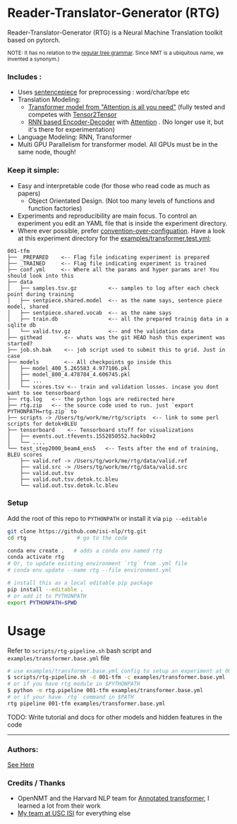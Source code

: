 # Reader-Translator-Generator (RTG)  

Reader-Translator-Generator (RTG) is a Neural Machine Translation toolkit based on pytorch. 

<tiny><small>NOTE: It has no relation to the [regular tree grammar](https://en.wikipedia.org/wiki/Regular_tree_grammar). 
Since NMT is a ubiquitous name, we invented a synonym.)</small></tiny>

### Includes  :
+  Uses [sentencepiece](https://github.com/google/sentencepiece) for preprocessing : word/char/bpe etc 
+ Translation Modeling:
  + [Transformer model from "Attention is all you need"](https://arxiv.org/abs/1706.03762) (fully tested and competes with [Tensor2Tensor](https://github.com/tensorflow/tensor2tensor) 
  + [RNN based Encoder-Decoder](https://papers.nips.cc/paper/5346-sequence-to-sequence-learning-with-neural-networks.pdf) with [Attention](https://nlp.stanford.edu/pubs/emnlp15_attn.pdf) . (No longer use it, but it's there for experimentation)
+ Language Modeling: RNN, Transformer 
+ Multi GPU Parallelism for transformer model. All GPUs must be in the same node, though!

### Keep it simple:
+ Easy and interpretable code (for those who read code as much as papers)
  + Object Orientated Design. (Not too many levels of functions and function factories)
+ Experiments and reproducibility are main focus. To control an experiment you edit an YAML file that is inside the experiment directory.
+ Where ever possible, prefer [convention-over-configuation](https://www.wikiwand.com/en/Convention_over_configuration). Have a look at this experiment directory for the [examples/transformer.test.yml](examples/transformer.test.yml);
```
001-tfm
├── _PREPARED    <-- Flag file indicating experiment is prepared 
├── _TRAINED     <-- Flag file indicating experiment is trained
├── conf.yml     <-- Where all the params and hyper params are! You should look into this
├── data        
│   ├── samples.tsv.gz          <-- samples to log after each check point during training
│   ├── sentpiece.shared.model  <-- as the name says, sentence piece model, shared
│   ├── sentpiece.shared.vocab  <-- as the name says
│   ├── train.db                <-- all the prepared trainig data in a sqlite db
│   └── valid.tsv.gz            <-- and the validation data
├── githead       <-- whats was the git HEAD hash this experiment was started? 
├── job.sh.bak    <-- job script used to submit this to grid. Just in case
├── models        <-- All checkpoints go inside this
│   ├── model_400_5.265583_4.977106.pkl
│   ├── model_800_4.478784_4.606745.pkl
│   ├── ...
│   └── scores.tsv <-- train and validation losses. incase you dont want to see tensorboard
├── rtg.log   <-- the python logs are redirected here
├── rtg.zip   <-- the source code used to run. just `export PYTHONPATH=rtg.zip` to 
├── scripts -> /Users/tg/work/me/rtg/scripts  <-- link to some perl scripts for detok+BLEU
├── tensorboard    <-- Tensorboard stuff for visualizations
│   ├── events.out.tfevents.1552850552.hackb0x2
│   └── ....
└── test_step2000_beam4_ens5   <-- Tests after the end of training, BLEU scores
    ├── valid.ref -> /Users/tg/work/me/rtg/data/valid.ref
    ├── valid.src -> /Users/tg/work/me/rtg/data/valid.src
    ├── valid.out.tsv
    ├── valid.out.tsv.detok.tc.bleu
    └── valid.out.tsv.detok.lc.bleu
```


### Setup
Add the root of this repo to `PYTHONPATH` or install it via `pip --editable`

```bash
git clone https://github.com/isi-nlp/rtg.git
cd rtg                # go to the code

conda env create .   # adds a conda env named rtg
conda activate rtg
# Or, to update existing environment `rtg` from .yml file
# conda env update --name rtg --file environment.yml

# install this as a local editable pip package
pip install --editable .
# or add it to PYTHONPATH
export PYTHONPATH=$PWD 
```

# Usage

Refer to `scripts/rtg-pipeline.sh` bash script and `examples/transformer.base.yml` file

```bash
# use examples/transformer.base.yml config to setup an experiment at 001-tfm dir (TODO: edit paths in yml file)
$ scripts/rtg-pipeline.sh -d 001-tfm -c examples/transformer.base.yml
# or if you have rtg module in $PYTHONPATH
$ python -m rtg.pipeline 001-tfm examples/transformer.base.yml
# or if your have `rtg` command in $PATH 
rtg pipeline 001-tfm examples/transformer.base.yml
```
TODO: Write tutorial and docs for other models and hidden features in the code

---------
### Authors:
[See Here](https://github.com/thammegowda/rtg/graphs/contributors)


### Credits / Thanks
+ OpenNMT and the Harvard NLP team for [Annotated transformer](http://nlp.seas.harvard.edu/2018/04/03/attention.html), I learned a lot from their work
+ [My team at USC ISI](https://www.isi.edu/research_groups/nlg/people) for everything else
